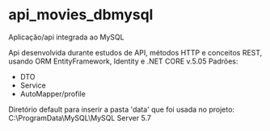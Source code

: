 # api_movies_dbmysql
Aplicação/api integrada ao MySQL 

Api desenvolvida durante estudos de API, métodos HTTP e conceitos REST, usando ORM EntityFramework, Identity e .NET CORE v.5.05
Padrões:
- DTO
- Service
- AutoMapper/profile

Diretório default para inserir a pasta 'data' que foi usada no projeto:
C:\ProgramData\MySQL\MySQL Server 5.7
